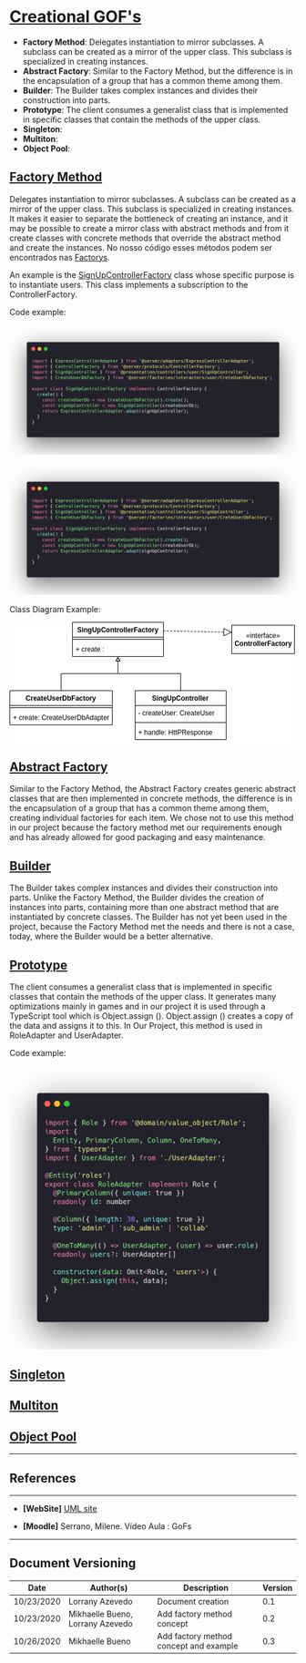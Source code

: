 <span id="cr"></span>
# **<a href="#cr">Creational GOF's</a>**


- **Factory Method**: Delegates instantiation to mirror subclasses. A subclass can be created as a mirror of the upper class. This subclass is specialized in creating instances. 
- **Abstract Factory**: Similar to the Factory Method, but the difference is in the encapsulation of a group that has a common theme among them. 
- **Builder**: The Builder takes complex instances and divides their construction into parts.
- **Prototype**: The client consumes a generalist class that is implemented in specific classes that contain the methods of the upper class.
- **Singleton**:
- **Multiton**:
- **Object Pool**:

<span id="fm"></span>
## **<a href="#fm">Factory Method</a>**

 Delegates instantiation to mirror subclasses. A subclass can be created as a mirror of the upper class. This subclass is specialized in creating instances. It makes it easier to separate the bottleneck of creating an instance, and it may be possible to create a mirror class with abstract methods and from it create classes with concrete methods that override the abstract method and create the instances. 
 No nosso código esses métodos podem ser encontrados nas [Factorys](https://github.com/UnBArqDsw/2020.1_G2_TCLDL_Paper_Service/tree/master/src/server/factories). 


An example is the [SignUpControllerFactory](https://github.com/UnBArqDsw/2020.1_G2_TCLDL_Paper_Service/blob/master/src/server/factories/controllers/user/SignUpControllerFactory.ts) class whose specific purpose is to instantiate users. This class implements a subscription to the ControllerFactory.

 Code example:

 ![SignUpControllerFactory](./images/factoryExample2.png)
 
 ![ControllerFactory](./images/factoryExample2.png)

Class Diagram Example: 

![CreateUserExample](./images/createUserExample.png)


<span id="af"></span>
## **<a href="#af">Abstract Factory</a>**

Similar to the Factory Method, the Abstract Factory creates generic abstract classes that are then implemented in concrete methods, the difference is in the encapsulation of a group that has a common theme among them, creating individual factories for each item. We chose not to use this method in our project because the factory method met our requirements enough and has already allowed for good packaging and easy maintenance.

<span id="bd"></span>
## **<a href="#bd">Builder</a>**

The Builder takes complex instances and divides their construction into parts. Unlike the Factory Method, the Builder divides the creation of instances into parts, containing more than one abstract method that are instantiated by concrete classes. The Builder has not yet been used in the project, because the Factory Method met the needs and there is not a case, today, where the Builder would be a better alternative.

<span id="pt"></span>
## **<a href="#bd">Prototype</a>**

The client consumes a generalist class that is implemented in specific classes that contain the methods of the upper class. It generates many optimizations mainly in games and in our project it is used through a TypeScript tool which is Object.assign (). Object.assign () creates a copy of the data and assigns it to this. In Our Project, this method is used in RoleAdapter and UserAdapter.

 Code example:

 ![UserAdapterExample](./images/userAdapterExample.png)

<span id="sç"></span>
## **<a href="#bd">Singleton</a>**

<span id="ml"></span>
## **<a href="#bd">Multiton</a>**

<span id="op"></span>
## **<a href="#bd">Object Pool</a>**
---
## References
---

- **[WebSite]** <a href="https://www.uml-diagrams.org/package-diagrams-overview.html">UML site</a>

- **[Moodle]** Serrano, Milene. Vídeo Aula : GoFs


---

## Document Versioning

| Date       | Author(s)                        | Description                            | Version |
| ---------- | -------------------------------- | -------------------------------------- | ------- |
| 10/23/2020 | Lorrany Azevedo                  | Document creation                      | 0.1     |
| 10/23/2020 | Mikhaelle Bueno, Lorrany Azevedo | Add factory method concept             | 0.2     |
| 10/26/2020 | Mikhaelle Bueno                  | Add factory method concept and example | 0.3     |
